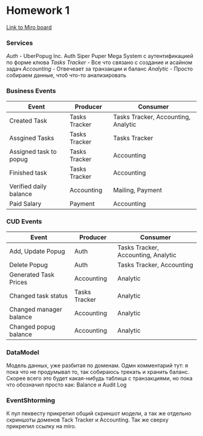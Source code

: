 # Homework 1

[Link to Miro board](https://miro.com/welcomeonboard/YjByOUkxdUlWbmYxbHFqSUplZzc0WklzVWdpY0FMV0piSDBubWpOQ1FqelhSRjhXaFZ4V2lNcFc1N1B4SmNrU3wzNDU4NzY0NTM0ODkwOTI3NDMxfDI=?share_link_id=223918405173)

### Services

*Auth* - UberPopug Inc. Auth Siper Puper Mega System с аутентификацией по форме клюва
*Tasks Tracker* - Все что связано с создание и асайном задач
*Accounting* - Отвечеает за транзакции и баланс
*Analytic* - Просто собираем данные, чтоб что-то анализировать

### Business Events

| Event | Producer | Consumer |
| - | - | - |
| Created Task | Tasks Tracker | Tasks Tracker, Accounting, Analytic |
| Assgined Tasks | Tasks Tracker | Tasks Tracker |
| Assigned task to popug | Tasks Tracker | Accounting |
| Finished task | Tasks Tracker | Accounting |
| Verified daily balance | Accounting | Mailing, Payment |
| Paid Salary | Payment | Accounting |

### CUD Events

| Event | Producer | Consumer |
| - | - | - |
| Add, Update Popug | Auth | Tasks Tracker, Accounting, Analytic |
| Delete Popug | Auth | Tasks Tracker, Accounting |
| Generated Task Prices | Accounting | Analytic |
| Changed task status | Tasks Tracker | Analytic |
| Changed manager balance | Accounting | Analytic |
| Changed popug balance | Accounting | Analytic |

### DataModel

Модель данных, уже разбитая по доменам. Одмн комментарий тут: я пока что не продумывал то, так собираюсь трекать и хранить баланс. Скорее всего это будет какая-нибудь таблица с транзакциями, но пока что обозначил просто как: Balance и Audit Log

### EventShtorming

К пул пеквесту прикрепил общий скриншот модели, а так же отдельно скриншоты доменов Tack Tracker и Accounting. Так же сверху прикрепил ссылку на miro.
